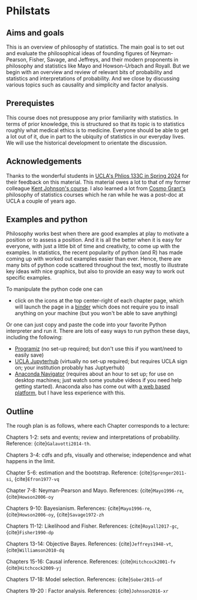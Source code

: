 # Philstats

## Aims and goals

This is an overview of philosophy of statistics. The main goal is to set out and evaluate the philosophical ideas of founding figures of Neyman-Pearson, Fisher, Savage, and Jeffreys, and their modern proponents in philosophy and statistics like Mayo and Howson-Urbach and Royall. But we begin with an overview and review of relevant bits of probability and statistics and interpretations of probability. And we close by discussing various topics such as causality and simplicity and factor analysis.

## Prerequistes

This course does not presuppose any prior familiarity with statistics. In terms of prior knowledge, this is structured so that its topic is to statistics roughly what medical ethics is to medicine. Everyone should be able to get a lot out of it, due in part to the ubiquity of statistics in our everyday lives. We will use the historical development to orientate the discussion.  

## Acknowledgements

Thanks to the wonderful students in [UCLA's Phlios 133C in Spring 2024](https://bruinlearn.ucla.edu/courses/186475) for their feedback on this material. This material owes a lot to that of my former colleague [Kent Johnson's course](https://sites.socsci.uci.edu/~johnsonk/CLASSES/ScientificInference/ScientificInference.html). I also learned a lot from [Cosmo Grant's](https://uk.linkedin.com/in/cosmo-grant) philosophy of statistics courses which he ran while he was a post-doc at UCLA a couple of years ago.

## Examples and python

Philosophy works best when there are good examples at play to motivate a position or to assess a position. And it is all the better when it is easy for everyone, with just a little bit of time and creativity, to come up with the examples. In statistics, the recent popularity of python (and R) has made coming up with worked out examples easier than ever. Hence, there are many bits of python code scattered throughout the text, mostly to illustrate key ideas with nice graphics, but also to provide an easy way to work out specific examples. 

To manipulate the python code one can

- click on the <i class="fa fa-rocket" aria-hidden="true"></i> icons at the top center-right of each chapter page, which will launch the page in a [binder](https://mybinder.org) which does not require you to insall anything on your machine (but you won't be able to save anything)

Or one can just copy and paste the code into your favorite Python interpreter and run it. There are lots of easy ways to run python these days, including the following:

- [Programiz](https://www.programiz.com/python-programming/online-compiler/) (no set-up required; but don't use this if you want/need to easily save)
- [UCLA Jupyterhub](https://jupyter.idre.ucla.edu/hub/login?next=%2Fhub%2F) (virtually no set-up required; but requires UCLA sign on; your institution probably has Juptyerhub)
- [Anaconda Navigator](https://www.anaconda.com/anaconda-navigator) (requires about an hour to set up; for use on desktop machines; just watch some youtube videos if you need help getting started). Anaconda also has come out with [a web based platform](https://www.anaconda.com/), but I have less experience with this.

## Outline

The rough plan is as follows, where each Chapter corresponds to a lecture:

Chapters 1-2: sets and events; review and interpretations of probability. Reference: {cite}`Galavotti2014-th`.

Chapters 3-4: cdfs and pfs, visually and otherwise; independence and what happens in the limit.

Chapter 5-6: estimation and the bootstrap. Reference: {cite}`Sprenger2011-si`, {cite}`Efron1977-vq`


Chapter 7-8: Neyman-Pearson and Mayo. References: {cite}`Mayo1996-re`, {cite}`Howson2006-oy`

Chapters 9-10: Bayesianism. References: {cite}`Mayo1996-re`, {cite}`Howson2006-oy`, {cite}`Savage1972-zh`

Chapters 11-12: Likelihood and Fisher. References: {cite}`Royall2017-gc`, {cite}`Fisher1990-dp`

Chapters 13-14: Objective Bayes. References: {cite}`Jeffreys1948-vt`, {cite}`Williamson2010-dq`

Chapters 15-16: Causal inference. References:  {cite}`Hitchcock2001-fv`
{cite}`Hitchcock2009-yj`

Chapters 17-18: Model selection. References: {cite}`Sober2015-of`

Chapters 19-20 : Factor analysis. References: {cite}`Johnson2016-xr`